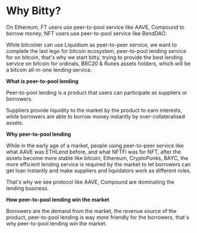 # Why Bitty?

On Ethereum, FT users use peer-to-pool service like AAVE, Compound to borrow money, NFT users use peer-to-pool service like BendDAO.

While bitcoiner can use Liquidium as peer-to-peer service, we want to complete the last lego for bitcoin ecosystem, peer-to-pool lending service for on bitcoin, that's why we start bitty, trying to provide the best lending service on bitcoin for ordinals, BRC20 & Runes assets holders, which will be a bitcoin all-in-one lending service.

**What is peer-to-pool lending**

Peer-to-pool lending is a product that users can participate as suppliers or borrowers.&#x20;

Suppliers provide liquidity to the market by the product to earn interests, while borrowers are able to borrow money instantly by over-collateralised assets.

**Why peer-to-pool lending**

While in the early age of a market, people using peer-to-peer service like what AAVE was ETHLend before, and what NFTFi was for NFT, after the assets become more stable like bitcoin, Ethereum, CryptoPunks, BAYC, the more efficient lending service is required by the market to let borrowers can get loan instantly and make suppliers and liquidators work as different roles.&#x20;

That's why we see protocol like AAVE, Compound are dominating the lending business.

**How peer-to-pool lending win the market**

Borrowers are the demand from the market, the revenue source of the product, peer-to-pool lending is way more friendly for the borrowers, that's why peer-to-pool lending win the market.

